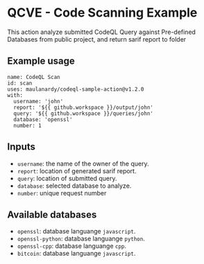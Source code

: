# QCVE - Code Scanning Example

This action analyze submitted CodeQL Query against Pre-defined Databases from public project, and return sarif report to folder

## Example usage

```
name: CodeQL Scan
id: scan
uses: maulanardy/codeql-sample-action@v1.2.0
with:
  username: 'john'
  report: '${{ github.workspace }}/output/john'
  query: '${{ github.workspace }}/queries/john'
  database: 'openssl'
  number: 1

```

## Inputs

- `username`: the name of the owner of the query.
- `report`: location of generated sarif report.
- `query`: location of submitted query.
- `database`: selected database to analyze.
- `number`: unique request number


## Available databases

- `openssl`: database languange `javascript`.
- `openssl-python`: database languange `python`.
- `openssl-cpp`: database languange `cpp`.
- `bitcoin`:  database languange `javascript`.

